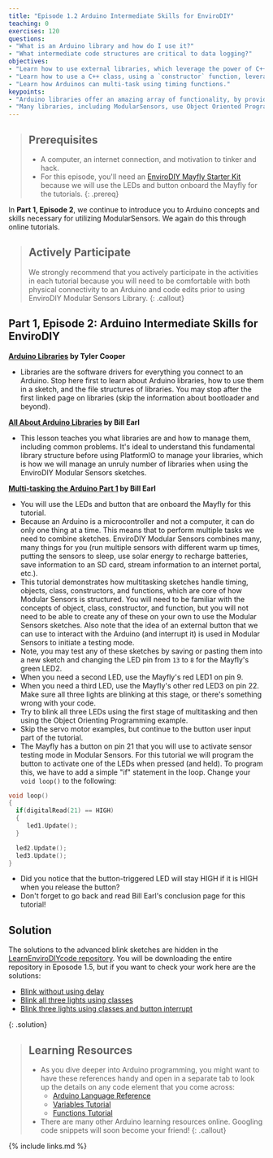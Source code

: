 ```yaml
---
title: "Episode 1.2 Arduino Intermediate Skills for EnviroDIY"
teaching: 0
exercises: 120
questions:
- "What is an Arduino library and how do I use it?"
- "What intermediate code structures are critical to data logging?"
objectives:
- "Learn how to use external libraries, which leverage the power of C++."
- "Learn how to use a C++ class, using a `constructor` function, leveraging Object Oriented Programming."
- "Learn how Arduinos can multi-task using timing functions."
keypoints:
- "Arduino libraries offer an amazing array of functionality, by providing higher-level functions."
- "Many libraries, including ModularSensors, use Object Oriented Programming, in which a class of objects is defined. A special type of function called a `constructor` creates an object of that class."
---
```


> ## Prerequisites
>
> - A computer, an internet connection, and motivation to tinker and hack.
> - For this episode, you'll need an [EnviroDIY Mayfly Starter Kit](https://www.amazon.com/EnviroDIY-Mayfly-Arduino-Compatible-Starter/dp/B01FCVALDW) because we will use the LEDs and button onboard the Mayfly for the tutorials.
{: .prereq}

In **Part 1, Episode 2**, we continue to introduce you to Arduino concepts and skills necessary for utilizing ModularSensors. We again do this through online tutorials.

> ## Actively Participate
> We strongly recommend that you actively participate in the activities in each tutorial because you will need to be comfortable with both physical connectivity to an Arduino and code edits prior to using EnviroDIY Modular Sensors Library.
{: .callout}


## Part 1, Episode 2: Arduino Intermediate Skills for EnviroDIY

**[Arduino Libraries](https://learn.adafruit.com/arduino-tips-tricks-and-techniques/arduino-libraries) by Tyler Cooper**
- Libraries are the software drivers for everything you connect to an Arduino. Stop here first to learn about Arduino libraries, how to use them in a sketch, and the file structures of libraries. You may stop after the first linked page on libraries (skip the information about bootloader and beyond).

**[All About Arduino Libraries](https://learn.adafruit.com/adafruit-all-about-arduino-libraries-install-use) by Bill Earl**
- This lesson teaches you what libraries are and how to manage them, including common problems. It's ideal to understand this fundamental library structure before using PlatformIO to manage your libraries, which is how we will manage an unruly number of libraries when using the EnviroDIY Modular Sensors sketches.

**[Multi-tasking the Arduino Part 1](https://learn.adafruit.com/multi-tasking-the-arduino-part-1) by Bill Earl**
- You will use the LEDs and button that are onboard the Mayfly for this tutorial.
- Because an Arduino is a microcontroller and not a computer, it can do only one thing at a time. This means that to perform multiple tasks we need to combine sketches. EnviroDIY Modular Sensors combines many, many things for you (run multiple sensors with different warm up times, putting the sensors to sleep, use solar energy to recharge batteries, save information to an SD card, stream information to an internet portal, etc.).
- This tutorial demonstrates how multitasking sketches handle timing, objects, class, constructors, and functions, which are core of how Modular Sensors is structured. You will need to be familiar with the concepts of object, class, constructor, and function, but you will not need to be able to create any of these on your own to use the Modular Sensors sketches. Also note that the idea of an external button that we can use to interact with the Arduino (and interrupt it) is used in Modular Sensors to initiate a testing mode.
- Note, you may test any of these sketches by saving or pasting them into a new sketch and changing the LED pin from `13` to `8` for the Mayfly's green LED2.
- When you need a second LED, use the Mayfly's red LED1 on pin 9.
- When you need a third LED, use the Mayfly's other red LED3 on pin 22. Make sure all three lights are blinking at this stage, or there's something wrong with your code.
- Try to blink all three LEDs using the first stage of multitasking and then using the Object Orienting Programming example.
- Skip the servo motor examples, but continue to the button user input part of the tutorial.
- The Mayfly has a button on pin 21 that you will use to activate sensor testing mode in Modular Sensors. For this tutorial we will program the button to activate one of the LEDs when pressed (and held). To program this, we have to add a simple "if" statement in the loop. Change your `void loop()` to the following:

```C++
void loop()
{
  if(digitalRead(21) == HIGH)
  {
     led1.Update();
  }

  led2.Update();
  led3.Update();
}
```
- Did you notice that the button-triggered LED will stay HIGH if it is HIGH when you release the button?
- Don't forget to go back and read Bill Earl's conclusion page for this tutorial!  

## Solution

The solutions to the advanced blink sketches are hidden in the [LearnEnviroDIYcode repository](https://github.com/EnviroDIY/LearnEnviroDIYcode). You will be downloading the entire repository in Eposode 1.5, but if you want to check your work here are the solutions:
  - [Blink without using delay](https://github.com/EnviroDIY/LearnEnviroDIYcode/blob/master/Part1-sketches/Extras/Solution01_ep1-2_blinkwithoutdelay/Solution01_ep1-2_blinkwithoutdelay.ino)
  - [Blink all three lights using classes](https://github.com/EnviroDIY/LearnEnviroDIYcode/tree/master/Part1-sketches/Extras/Solution02_ep1-2_threeblinkclasses)
  - [Blink three lights using classes and button interrupt](https://github.com/EnviroDIY/LearnEnviroDIYcode/tree/master/Part1-sketches/Extras/Solution03_ep1-2_threeblinkclasses_button)

{: .solution}


> ## Learning Resources
> - As you dive deeper into Arduino programming, you might want to have these references handy and open in a separate tab to look up the details on any code element that you come across:
>   - [Arduino Language Reference](https://www.arduino.cc/reference/en/)
>   - [Variables Tutorial](https://www.arduino.cc/en/Tutorial/Variables)
>   - [Functions Tutorial](https://www.arduino.cc/en/Reference/FunctionDeclaration)
> - There are many other Arduino learning resources online. Googling code snippets will soon become your friend!
{: .callout}

{% include links.md %}
